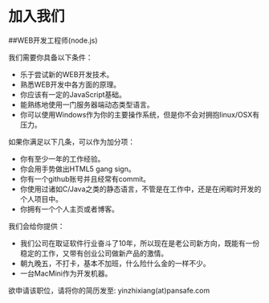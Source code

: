 加入我们
=====================

##WEB开发工程师(node.js)

我们需要你具备以下条件：

* 乐于尝试新的WEB开发技术。
* 熟悉WEB开发中各方面的原理。
* 你应该有一定的JavaScript基础。
* 能熟练地使用一门服务器端动态类型语言。
* 你可以使用Windows作为你的主要操作系统，但是你不会对拥抱linux/OSX有压力。

如果你满足以下几条，可以作为加分项：

* 你有至少一年的工作经验。
* 你会用手势做出HTML5 gang sign。
* 你有一个github账号并且经常有commit。
* 你使用过诸如C/Java之类的静态语言，不管是在工作中，还是在闲暇时开发的个人项目中。
* 你拥有一个个人主页或者博客。

我们会给你提供：

* 我们公司在取证软件行业奋斗了10年，所以现在是老公司新方向，既能有一份稳定的工作，又带有创业公司做新产品的激情。
* 朝九晚五，不打卡，基本不加班，什么险什么金的一样不少。
* 一台MacMini作为开发机器。

欲申请该职位，请将你的简历发至: yinzhixiang(at)pansafe.com